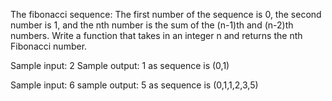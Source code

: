 The fibonacci sequence:
The first number of the sequence is 0, the second number is 1, and the nth number is the sum of the (n-1)th and (n-2)th numbers. Write a function that takes in an integer n and returns the nth Fibonacci number.

Sample input: 2
Sample output: 1
as sequence is (0,1)

Sample input: 6
sample output: 5
as sequence is (0,1,1,2,3,5)
